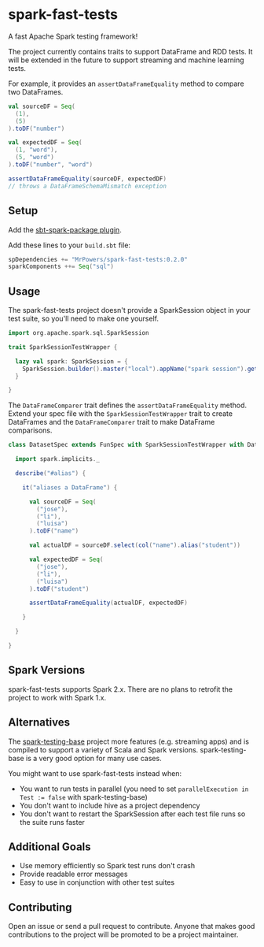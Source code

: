 # spark-fast-tests

A fast Apache Spark testing framework!

The project currently contains traits to support DataFrame and RDD tests.  It will be extended in the future to support streaming and machine learning tests.

For example, it provides an `assertDataFrameEquality` method to compare two DataFrames.

```scala
val sourceDF = Seq(
  (1),
  (5)
).toDF("number")

val expectedDF = Seq(
  (1, "word"),
  (5, "word")
).toDF("number", "word")

assertDataFrameEquality(sourceDF, expectedDF)
// throws a DataFrameSchemaMismatch exception
```

## Setup

Add the [sbt-spark-package plugin](https://github.com/databricks/sbt-spark-package).

Add these lines to your `build.sbt` file:

```scala
spDependencies += "MrPowers/spark-fast-tests:0.2.0"
sparkComponents ++= Seq("sql")
```

## Usage

The spark-fast-tests project doesn't provide a SparkSession object in your test suite, so you'll need to make one yourself.

```scala
import org.apache.spark.sql.SparkSession

trait SparkSessionTestWrapper {

  lazy val spark: SparkSession = {
    SparkSession.builder().master("local").appName("spark session").getOrCreate()
  }

}
```

The `DataFrameComparer` trait defines the `assertDataFrameEquality` method.  Extend your spec file with the `SparkSessionTestWrapper` trait to create DataFrames and the `DataFrameComparer` trait to make DataFrame comparisons.

```scala
class DatasetSpec extends FunSpec with SparkSessionTestWrapper with DataFrameComparer {

  import spark.implicits._

  describe("#alias") {

    it("aliases a DataFrame") {

      val sourceDF = Seq(
        ("jose"),
        ("li"),
        ("luisa")
      ).toDF("name")

      val actualDF = sourceDF.select(col("name").alias("student"))

      val expectedDF = Seq(
        ("jose"),
        ("li"),
        ("luisa")
      ).toDF("student")

      assertDataFrameEquality(actualDF, expectedDF)

    }

  }

}
```

## Spark Versions

spark-fast-tests supports Spark 2.x.  There are no plans to retrofit the project to work with Spark 1.x.

## Alternatives

The [spark-testing-base](https://github.com/holdenk/spark-testing-base) project more features (e.g. streaming apps) and is compiled to support a variety of Scala and Spark versions.  spark-testing-base is a very good option for many use cases.

You might want to use spark-fast-tests instead when:

* You want to run tests in parallel (you need to set `parallelExecution in Test := false` with spark-testing-base)
* You don't want to include hive as a project dependency
* You don't want to restart the SparkSession after each test file runs so the suite runs faster

## Additional Goals

* Use memory efficiently so Spark test runs don't crash
* Provide readable error messages
* Easy to use in conjunction with other test suites

## Contributing

Open an issue or send a pull request to contribute.  Anyone that makes good contributions to the project will be promoted to be a project maintainer.


